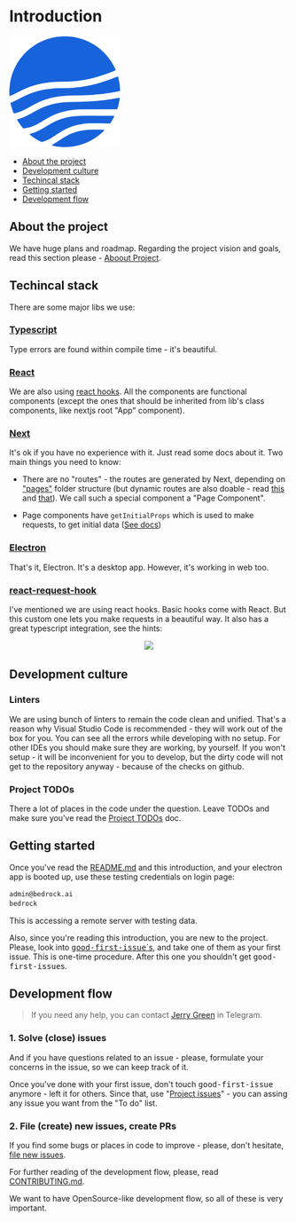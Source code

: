 # Introduction

[<img height="200" alt="Bedrock" target="_blank" src="/assets/bedrock.svg" />](https://bedrock.ai)

- [About the project](#about-the-project)
- [Development culture](#development-culture)
- [Techincal stack](#techincal-stack)
- [Getting started](#getting-started)
- [Development flow](#development-flow)

## About the project

We have huge plans and roadmap. Regarding the project vision and goals, read this section please - [Aboout Project](/wiki/about-project.md).

## Techincal stack

There are some major libs we use:

### [Typescript](https://www.typescriptlang.org/)

Type errors are found within compile time - it's beautiful.

### [React](https://reactjs.org/)

We are also using [react hooks](https://reactjs.org/docs/hooks-reference.html). All the components are functional components (except the ones that should be inherited from lib's class components, like nextjs root "App" component).

### [Next](https://nextjs.org/)

It's ok if you have no experience with it. Just read some docs about it. Two main things you need to know:

- There are no "routes" - the routes are generated by Next, depending on ["pages"](https://github.com/prometheonsystems/bedrock-client2/tree/master/src/pages) folder structure (but dynamic routes are also doable - read [this](https://nextjs.org/learn/basics/create-dynamic-pages) and [that](https://nextjs.org/learn/basics/clean-urls-with-route-masking)). We call such a special component a "Page Component".

- Page components have `getInitialProps` which is used to make requests, to get initial data ([See docs](https://nextjs.org/learn/basics/fetching-data-for-pages))

### [Electron](https://electronjs.org/)

That's it, Electron. It's a desktop app. However, it's working in web too.

### [react-request-hook](https://github.com/schettino/react-request-hook)

I've mentioned we are using react hooks. Basic hooks come with React. But this custom one lets you make requests in a beautiful way. It also has a great typescript integration, see the hints:

<p align="center">
  <img src="https://raw.githubusercontent.com/schettino/react-request-hook/master/other/type-hint.png" width="599">
</p>

## Development culture

### Linters

We are using bunch of linters to remain the code clean and unified. That's a reason why Visual Studio Code is recommended - they will work out of the box for you. You can see all the errors while developing with no setup. For other IDEs you should make sure they are working, by yourself. If you won't setup - it will be inconvenient for you to develop, but the dirty code will not get to the repository anyway - because of the checks on github.

### Project TODOs

There a lot of places in the code under the question. Leave TODOs and make sure you've read the [Project TODOs](/wiki/todos.md) doc.

## Getting started

Once you've read the [README.md](/README.md) and this introduction, and your electron app is booted up, use these testing credentials on login page:

```txt
admin@bedrock.ai
bedrock
```

This is accessing a remote server with testing data.

Also, since you're reading this introduction, you are new to the project. Please, look into [<kbd>good-first-issue</kbd>`s](https://github.com/prometheonsystems/bedrock-client2/labels/good-first-issue), and take one of them as your first issue. This is one-time procedure. After this one you shouldn't get <kbd>good-first-issue</kbd>s.

## Development flow

> If you need any help, you can contact [Jerry Green](https://t.me/jerrygreen) in Telegram.

### 1. Solve (close) issues

And if you have questions related to an issue - please, formulate your concerns in the issue, so we can keep track of it.

Once you've done with your first issue, don't touch <kbd>good-first-issue</kbd> anymore - left it for others. Since that, use "[Project issues](https://github.com/prometheonsystems/bedrock-client2/projects/1?fullscreen=true)" - you can assing any issue you want from the "To do" list.

### 2. File (create) new issues, create PRs

If you find some bugs or places in code to improve - please, don't hesitate, [file new issues](https://github.com/prometheonsystems/bedrock-client2/issues/new).

For further reading of the development flow, please, read [CONTRIBUTING.md](/.github/CONTRIBUTING.md).

We want to have OpenSource-like development flow, so all of these is very important.
